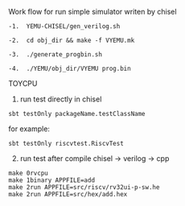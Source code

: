 
Work flow for run simple simulator writen by chisel

```
-1.  YEMU-CHISEL/gen_verilog.sh

-2.  cd obj_dir && make -f VYEMU.mk

-3.  ./generate_progbin.sh

-4.  ./YEMU/obj_dir/VYEMU prog.bin
```

TOYCPU

1. run test directly in chisel 
```
sbt testOnly packageName.testClassName
```

for example: 

```
sbt testOnly riscvtest.RiscvTest

```

2. run test after compile chisel -> verilog -> cpp

```
make 0rvcpu
make 1binary APPFILE=add
make 2run APPFILE=src/riscv/rv32ui-p-sw.he
make 2run APPFILE=src/hex/add.hex
```
